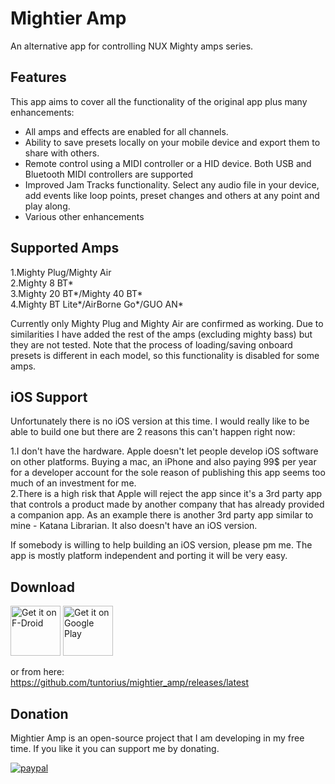 # Mightier Amp

An alternative app for controlling NUX Mighty amps series.

## Features
This app aims to cover all the functionality of the original app plus many enhancements:
- All amps and effects are enabled for all channels.
- Ability to save presets locally on your mobile device and export them to share with others.
- Remote control using a MIDI controller or a HID device. Both USB and Bluetooth MIDI controllers are supported
- Improved Jam Tracks functionality. Select any audio file in your device, add events like loop points, preset changes and others at any point and play along.
- Various other enhancements

## Supported Amps

1.Mighty Plug/Mighty Air  
2.Mighty 8 BT*  
3.Mighty 20 BT*/Mighty 40 BT*  
4.Mighty BT Lite*/AirBorne Go*/GUO AN*  

Currently only Mighty Plug and Mighty Air are confirmed as working. Due to similarities I have added the rest of the amps (excluding mighty bass) but they are not tested. Note that the process of loading/saving onboard presets is different in each model, so this functionality is disabled for some amps.

## iOS Support
Unfortunately there is no iOS version at this time. I would really like to be able to build one but there are 2 reasons this can't happen right now:  

1.I don't have the hardware. Apple doesn't let people develop iOS software on other platforms. Buying a mac, an iPhone and also paying 99$ per year for a developer account for the sole reason of publishing this app seems too much of an investment for me.  
2.There is a high risk that Apple will reject the app since it's a 3rd party app that controls a product made by another company that has already provided a companion app. As an example there is another 3rd party app similar to mine - Katana Librarian. It also doesn't have an iOS version.

If somebody is willing to help building an iOS version, please pm me. The app is mostly platform independent and porting it will be very easy.

## Download

[<img src="https://fdroid.gitlab.io/artwork/badge/get-it-on.png"
     alt="Get it on F-Droid"
     height="80">](https://f-droid.org/packages/com.tuntori.mightieramp/)
[<img src="https://play.google.com/intl/en_us/badges/images/generic/en-play-badge.png"
     alt="Get it on Google Play"
     height="80">](https://play.google.com/store/apps/details?id=com.tuntori.mightieramp)

or from here:  
https://github.com/tuntorius/mightier_amp/releases/latest

## Donation
Mightier Amp is an open-source project that I am developing in my free time. If you like it you can support me by donating. 

[![paypal](https://www.paypalobjects.com/en_US/i/btn/btn_donateCC_LG.gif)](https://www.paypal.com/donate?hosted_button_id=FZWWAM4NUFRPC)
